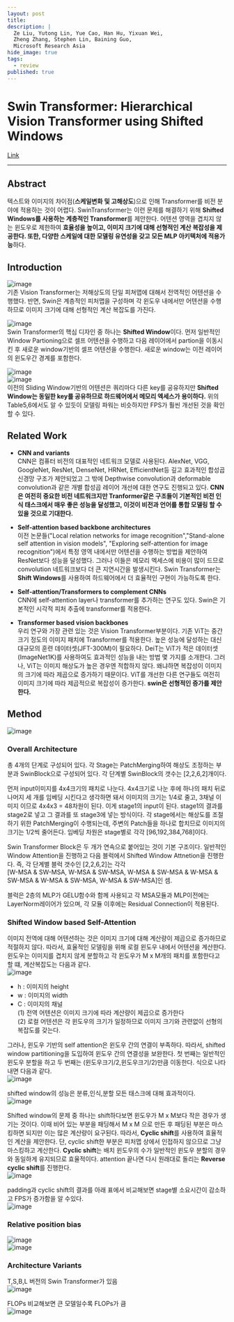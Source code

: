 ```yaml
---
layout: post
title: 
description: |
  Ze Liu, Yutong Lin, Yue Cao, Han Hu, Yixuan Wei, 
  Zheng Zhang, Stephen Lin, Baining Guo, 
  Microsoft Research Asia
hide_image: true
tags:
  - review
published: true
---
```


# Swin Transformer: Hierarchical Vision Transformer using Shifted Windows
[Link](https://arxiv.org/pdf/2103.14030.pdf)
* * *

## Abstract
텍스트와 이미지의 차이점(**스케일변화 및 고해상도**)으로 인해 Transformer를 비전 분야에 적용하는 것이 어렵다. SwinTransformer는
이런 문제를 해결하기 위해 **Shifted Windows를 사용하는 계층적인 Transformer**를 제안한다. 어텐션 영역을 겹치지 않는 윈도우로
제한하여 **효율성을 높이고, 이미지 크기에 대해 선형적인 계산 복잡성을 제공한다. 또한, 다양한 스케일에 대한 모델링 유연성을 
갖고 모든 MLP 아키텍처에 적용가능**하다.   

## Introduction
![image](https://user-images.githubusercontent.com/69246778/222346760-a1ad084e-5294-4eed-b023-1323fa27cc50.png)   
기존 Vision Transformer는 저해상도의 단일 피쳐맵에 대해서 전역적인 어텐션을 수행했다. 반면, Swin은 계층적인 피처맵을 구성하며
각 윈도우 내에서만 어텐션을 수행하므로 이미지 크기에 대해 선형적인 계산 복잡도를 가진다.   
   
   
![image](https://user-images.githubusercontent.com/69246778/222346677-c8d61b2a-dff7-4305-b071-6007ec72ae0c.png)   
Swin Transformer의 핵심 디자인 중 하나는 **Shifted Window**이다. 먼저 일반적인 Window Partioning으로 셀프 어텐션을 수행하고 
다음 레이어에서 partion을 이동시킨 후 새로운 window기반의 셀프 어텐션을 수행한다. 새로운 window는 이전 레이어의 윈도우간 경계를 
포함한다.   
   
   
![image](https://user-images.githubusercontent.com/69246778/222346075-ed7cbd4c-d8a6-4986-a5f9-7b3883d43fad.png)   
![image](https://user-images.githubusercontent.com/69246778/222346300-0c66af74-d872-4582-b3dd-2f3bf1913fe4.png)   
이전의 Sliding Window기반의 어텐션은 쿼리마다 다른 key를 공유하지만 **Shifted Window는 동일한 key를 공유하므로 하드웨어에서 
메모리 엑세스가 용이하다.** 위의 Table5,6에서도 알 수 있듯이 모델링 파워는 비슷하지만 FPS가 훨씬 개선된 것을 확인할 수 있다.   
   
   
## Related Work
* **CNN and variants**   
CNN은 컴퓨터 비전의 대표적인 네트워크 모델로 사용된다. AlexNet, VGG, GoogleNet, ResNet, DenseNet, HRNet, 
EfficientNet등 깊고 효과적인 합성곱 신경망 구조가 제안되었고 그 밖에 Depthwise convolution과 deformable convolution과 같은 개별 합성곱
레이어 개선에 대한 연구도 진행되고 있다. **CNN은 여전히 중요한 비전 네트워크지만 Tranformer같은 구조들이 기본적인 비전 인식 
태스크에서 매우 좋은 성능을 달성했고, 이것이 비전과 언어를 통합 모델링 할 수 있을 것으로 기대한다.**   
   
* **Self-attention based backbone architectures**   
이전 논문들("Local relation networks for image recognition","Stand-alone self attention in vision models",
"Exploring self-attention for image recognition")에서 특정 영역 내에서만 어텐션을 수행하는 방법을 제안하여 ResNet보다 성능을 달성했다. 
그러나 이들은 메모리 엑세스에 비용이 많이 드므로 convolution 네트워크보다 더 큰 지연시간을 발생시킨다. Swin Transformer는 
**Shift Windows**를 사용하여 하드웨어에서 더 효율적인 구현이 가능하도록 한다.
   
* **Self-attention/Transformers to complement CNNs**      
CNN에 self-attention layer나 transformer를 추가하는 연구도 있다. Swin은 기본적인 시각적 피처 추출에 transformer를 적용한다. 
   
* **Transformer based vision backbones**   
우리 연구와 가장 관련 있는 것은 Vision Transformer부분이다. 기존 ViT는 중간 크기 정도의 이미지 패치에 Transformer를 적용한다. 높은 
성능에 달성하는 대신 대규모의 훈련 데이터셋(JFT-300M)이 필요하다. DeiT는 ViT가 적은 데이터셋(ImageNet1K)를 사용하여도 효과적인 성능을 내는
방법 몇 가지를 소개한다. 그러나, ViT는 이미지 해상도가 높은 경우엔 적합하지 않다. 왜냐하면 복잡성이 이미지의 크기에 따라 제곱으로 증가하기 
때문이다. ViT를 개선한 다른 연구들도 여전히 이미지 크기에 따라 제곱적으로 복잡성이 증가한다. **swin은 선형적인 증가를 제안한다.**

## Method
![image](https://user-images.githubusercontent.com/69246778/222354587-694f47e5-1232-4ae3-8418-3127bf0f8ac1.png)   
### Overall Architecture
총 4개의 단계로 구성되어 있다. 각 Stage는 PatchMerging하여 해상도 조정하는 부분과 SwinBlock으로 구성되어 있다. 각 단계별
SwinBlock의 갯수는 [2,2,6,2]개이다.   
   
먼저 input이미지를 4x4크기의 패치로 나눈다. 4x4크기로 나눈 후에 하나의 패치 뒤로 나머지 세 개를 임베딩 시킨다고 생각하면 돼서 
이미지의 크기는 1/4로 줄고, 3채널 이미지 이므로 4x4x3 = 48차원이 된다. 이게 stage1의 input이 된다. stage1의 결과를 stage2로 넣고 
그 결과를 또 stage3에 넣는 방식이다. 각 stage에서는 해상도를 조절하기 위한 PatchMerging이 수행되는데, 주변의 Patch들을 하나로 
합치므로 이미지의 크기는 1/2씩 줄어든다. 임베딩 차원은 stage별로 각각 [96,192,384,768]이다.   
   
Swin Transformer Block은 두 개가 연속으로 붙어있는 것이 기본 구조이다. 일반적인 Window Attention을 진행하고 다음 블럭에서
Shifted Window Attnetion을 진행한다. 즉, 각 단계별 블럭 갯수인 [2,2,6,2]는 각각    
[W-MSA & SW-MSA, W-MSA & SW-MSA, W-MSA & SW-MSA & W-MSA & SW-MSA & W-MSA & SW-MSA, W-MSA & SW-MSA]인 셈.   
   
블럭은 2층의 MLP가 GELU함수와 함께 사용되고 각 MSA모듈과 MLP이전에는 LayerNorm레이어가 있으며, 각 모듈 이후에는 
Residual Connection이 적용된다. 

### Shifted Window based Self-Attention
이미지 전역에 대해 어텐션하는 것은 이미지 크기에 대해 계산량이 제곱으로 증가하므로 적절하지 않다. 따라서, 효율적인 모델링을 위해 로컬 윈도우 내에서
어텐션을 계산한다. 윈도우는 이미지를 겹치지 않게 분할하고 각 윈도우가 M x M개의 패치를 포함한다고 할 떄, 계산복잡도는 다음과 같다.   
![image](https://user-images.githubusercontent.com/69246778/222366025-d7e713e1-b352-4ae2-933f-5191b4011d3e.png)   
* h : 이미지의 height
* w : 이미지의 width
* C : 이미지의 채널   
(1) 전역 어텐션은 이미지 크기에 따라 계산량이 제곱으로 증가한다   
(2) 로컬 어텐션은 각 윈도우의 크기가 일정하므로 이미지 크기와 관련없이 선형의 복잡도를 갖는다.   
   
그러나, 윈도우 기반의 self attention은 윈도우 간의 연결이 부족하다. 따라서, shifted window partitioning을 도입하여 윈도우 간의 연결성을 보완한다.
첫 번째는 일반적인 윈도우 분할을 하고 두 번째는 (윈도우크기/2,윈도우크기/2)만큼 이동한다. 식으로 나타내면 다음과 같다.   
![image](https://user-images.githubusercontent.com/69246778/222368971-558492b6-7c73-4592-bed9-b53f17e2f140.png)   
   
shifted window의 성능은 분류,인식,분할 모든 태스크에 대해 효과적이다.   
![image](https://user-images.githubusercontent.com/69246778/222369342-09c0457e-78f8-4af0-a2ee-a0bc11592dc1.png)   
   
Shifted window의 문제 중 하나는 shift하다보면 윈도우가 M x M보다 작은 경우가 생기는 것이다. 이때 비어 있는 부분을 패딩해서 M x M 으로 만든 후
패딩된 부분은 마스킹하면 되지만 이는 많은 계산량이 요구된다. 따라서, **Cyclic shift**를 사용하여 효율적인 계산을 제안한다. 단, cyclic shift한 부분은 
피처맵 상에서 인접하지 않으므로 그냥 마스킹하고 계산한다. **Cyclic shift**는 배치 윈도우의 수가 일반적인 윈도우 분할의 경우와 동일하게 유지되므로 
효율적이다. attention 끝나면 다시 원래대로 돌리는 **Reverse cyclic shift**를 진행한다.   
![image](https://user-images.githubusercontent.com/69246778/222371159-a6e45968-b39c-4cb8-b5f1-58397584ac50.png)   
   
padding과 cyclic shift의 결과를 아래 표에서 비교해보면 stage별 소요시간이 감소하고 FPS가 증가함을 알 수있다.   
![image](https://user-images.githubusercontent.com/69246778/222373425-e024ae53-e8d4-43a0-9f01-cdda8d60f3ee.png)   
   

### Relative position bias
![image](https://user-images.githubusercontent.com/69246778/222389957-9c3b415b-c6fa-4ff8-a66b-a77328f1da7f.png)   
![image](https://user-images.githubusercontent.com/69246778/222390939-b781af9f-3486-4c61-a2d2-8f871823e856.png)   



### Architecture Variants
T,S,B,L 버전의 Swin Transformer가 있음   
![image](https://user-images.githubusercontent.com/69246778/222392519-b78d8a5f-6365-4b8b-a4cd-7a9f6048c850.png)   
   
FLOPs 비교해보면 큰 모델일수록 FLOPs가 큼   
![image](https://user-images.githubusercontent.com/69246778/222392726-4ef8ecd4-9f20-4a31-83da-862de719d931.png)   

